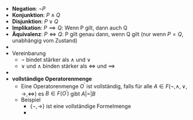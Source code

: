 - **Negation**: $\neg P$
- **Konjunktion**: $P \land Q$
- **Disjunktion**: $P \lor Q$
- **Implikation**: $P \implies Q$: Wenn P gilt, dann auch Q
- **Äquivalenz**: $P \iff Q$: P gilt genau dann, wenn Q gilt (nur wenn $P=Q$, unabhängig vom Zustand)
-
- Vereinbarung
	- $\neg$ bindet stärker als $\land$ und $\lor$
	- $\lor$ und $\land$ binden stärker als $\iff$ und $\implies$
-
- **vollständige Operatorenmenge**
	- Eine Operatorenmenge $O^{\prime}$ ist vollständig, falls für alle $A\in F\left(\neg,\land,\lor,\rightarrow,\Leftrightarrow\right)$ es $B\in F\left(O^{\prime}\right)$ gibt $A\left|=\right|B$
	- Beispiel
		- $\left\lbrace\neg,\rightarrow\right\rbrace$ ist eine vollständige Formelmenge
		-